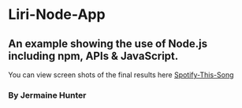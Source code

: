 # Liri-Node-App
## An example showing the use of Node.js including npm, APIs & JavaScript.
You can view screen shots of the final results here
[Spotify-This-Song](https://github.com/jermainehunter/Liri-node-app/blob/master/assets/screetshot_1/)
### By Jermaine Hunter